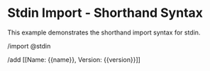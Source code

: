 # Stdin Import - Shorthand Syntax

This example demonstrates the shorthand import syntax for stdin.

/import @stdin

/add [[Name: {{name}}, Version: {{version}}]]